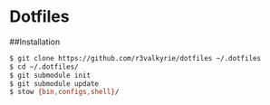 # Dotfiles

##Installation
```bash
$ git clone https://github.com/r3valkyrie/dotfiles ~/.dotfiles
$ cd ~/.dotfiles/
$ git submodule init
$ git submodule update
$ stow {bin,configs,shell}/
```